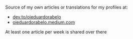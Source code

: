 Source of my own articles or translations for my profiles at:

- [dev.to/oieduardorabelo](https://dev.to/oieduardorabelo)
- [oieduardorabelo.medium.com](https://oieduardorabelo.medium.com/)

At least one article per week is shared over there
